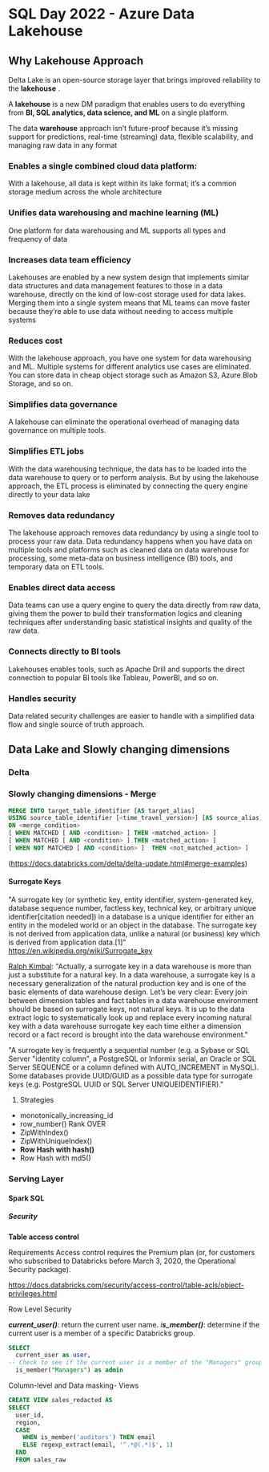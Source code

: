 # SQL Day 2022 - Azure Data Lakehouse

## Why Lakehouse Approach  



Delta Lake is an open-source storage layer that brings improved reliability to the **lakehouse** .

A **lakehouse** is a new DM paradigm that enables users to do everything from **BI, SQL analytics, data science, and ML** on a single platform.  

The data **warehouse** approach isn’t future-proof because it’s missing support for predictions, real-time (streaming) data, flexible scalability, and managing raw data in any format  



### Enables a single combined cloud data platform: 

With a lakehouse, all data is kept within its lake format; it’s a common storage medium across the whole architecture  

### Unifies data warehousing and machine learning (ML)  

One platform for data warehousing and ML supports all types and frequency of data  

### Increases data team efficiency  

Lakehouses are enabled by a new system design that implements similar data structures and data management features to those in a data warehouse, directly on the kind of low-cost storage used for data lakes.
Merging them into a single system means that ML teams can move faster because they’re able to use data without needing
to access multiple systems  

### Reduces cost  

With the lakehouse approach, you have one system for data warehousing and ML. Multiple systems for different analytics use cases are eliminated. You can store data in cheap object storage such as Amazon S3, Azure Blob Storage, and so on.

### Simplifies data governance    

A lakehouse can eliminate the operational overhead of managing data governance on multiple tools.  

### Simplifies ETL jobs  

With the data warehousing technique, the data has to be loaded into the data warehouse to query or to perform analysis. But by using the lakehouse approach, the ETL process is eliminated by connecting the query engine directly to your data lake  

### Removes data redundancy  

The lakehouse approach removes data redundancy by using a single tool to process your raw data. Data redundancy happens when you have data on multiple tools and platforms such as cleaned data on data warehouse for processing, some meta-data on
business intelligence (BI) tools, and temporary data on ETL tools.  

### Enables direct data access  

Data teams can use a query engine to query the data directly from raw data, giving them the power to build their transformation logics and cleaning techniques after understanding basic statistical insights and quality of the raw data.

### Connects directly to BI tools    

Lakehouses enables tools, such as Apache Drill and supports the direct connection to popular BI tools like Tableau, PowerBI, and so on.  

### Handles security

Data related security challenges are easier to handle with a simplified data flow and single source of truth approach. 



## Data Lake and Slowly changing dimensions

### Delta

### Slowly changing dimensions - Merge

```sql
MERGE INTO target_table_identifier [AS target_alias]
USING source_table_identifier [<time_travel_version>] [AS source_alias]
ON <merge_condition>
[ WHEN MATCHED [ AND <condition> ] THEN <matched_action> ]
[ WHEN MATCHED [ AND <condition> ] THEN <matched_action> ]
[ WHEN NOT MATCHED [ AND <condition> ]  THEN <not_matched_action> ]
```

 (https://docs.databricks.com/delta/delta-update.html#merge-examples)

#### Surrogate Keys

"A surrogate key (or synthetic key, entity identifier, system-generated key, database sequence number, factless key, technical key, or arbitrary unique identifier[citation needed]) in a database is a unique identifier for either an entity in the modeled world or an object in the database. The surrogate key is not derived from application data, unlike a natural (or business) key which is derived from application data.[1]" https://en.wikipedia.org/wiki/Surrogate_key

[Ralph Kimbal](https://www.kimballgroup.com/1998/05/surrogate-keys/): "Actually, a surrogate key in a data warehouse is more than just a substitute for a natural key. In a data warehouse, a surrogate key is a necessary generalization of the natural production key and is one of the basic elements of data warehouse design. Let’s be very clear: Every join between dimension tables and fact tables in a data warehouse environment should be based on surrogate keys, not natural keys. It is up to the data extract logic to systematically look up and replace every incoming natural key with a data warehouse surrogate key each time either a dimension record or a fact record is brought into the data warehouse environment."

"A surrogate key is frequently a sequential number (e.g. a Sybase or SQL Server "identity column", a PostgreSQL or Informix serial, an Oracle or SQL Server SEQUENCE or a column defined with AUTO_INCREMENT in MySQL). Some databases provide UUID/GUID as a possible data type for surrogate keys (e.g. PostgreSQL UUID or SQL Server UNIQUEIDENTIFIER)."

1. Strategies

- monotonically_increasing_id
- row_number() Rank OVER
- ZipWithIndex()
- ZipWithUniqueIndex()
- **Row Hash with hash()**
- Row Hash with md5()

### Serving Layer

#### Spark SQL

##### Security

**Table access control**

Requirements
Access control requires the Premium plan (or, for customers who subscribed to Databricks before March 3, 2020, the Operational Security package).

https://docs.databricks.com/security/access-control/table-acls/object-privileges.html

Row Level Security

***current_user()***: return the current user name.
*i**s_member()***: determine if the current user is a member of a specific Databricks group.

```sql
SELECT
  current_user as user,
-- Check to see if the current user is a member of the "Managers" group.
  is_member("Managers") as admin
```



Column-level and Data masking- Views

```sql
CREATE VIEW sales_redacted AS
SELECT
  user_id,
  region,
  CASE
    WHEN is_member('auditors') THEN email
    ELSE regexp_extract(email, '^.*@(.*)$', 1)
  END
  FROM sales_raw
```